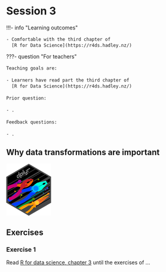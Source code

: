 # Session 3

!!!- info "Learning outcomes"

    - Comfortable with the third chapter of
      [R for Data Science](https://r4ds.hadley.nz/)

???- question "For teachers"

    Teaching goals are:

    - Learners have read part the third chapter of
      [R for Data Science](https://r4ds.hadley.nz/)

    Prior question:

    - .

    Feedback questions:

    - .

## Why data transformations are important

![The dplyr logo](../logo/dplyr_logo_50.png)

## Exercises

### Exercise 1

Read [R for data science, chapter 3](https://r4ds.hadley.nz/data-transform.html)
until the exercises of ...
